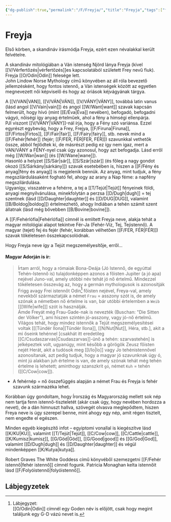 ```yaml
---
{"dg-publish":true,"permalink":"/F/Freyja/","title":"Freyja","tags":["formatted🟢"],"created":"2023-10-05T03:45","updated":"2023-10-05T03:45"}
---
```



# Freyja

Első körben, a skandináv írásmódja Freyja, ezért ezen névalakkal került felvételre.  

A skandináv mitológiában a Ván istenség Njörd lánya Freyja (kivel [[V/Vérfertőzés\|vérfertőzés]]es kapcsolatából született Frey nevű fiuk). Freyja [[O/Odin\|Odin]] felesége lett.  
John Lindow Norse Mythology című könyvében az áll róla bevezető jellemzésként, hogy fontos istennő, a Ván istenségek között az egyetlen megnevezett női képviselő és hogy az óriások kéjvágyának tárgya.  

A [[V/VAN\|VAN]], [[V/VÁN\|VÁN]], [[V/VÁNY\|VÁNY]], továbbá latin vanus (lásd angol [[V/Vain\|vain]]) és angol [[W/Want\|want]] szavak kapcsán felmerült, hogy hívó (mint [[E/Éva\|Éva]] nevében), befogadó, befogadni vágyó, nőiségi így anyag értelműek, ahol a fény a hímségi ellenpárja.  
PJI viszont [[V/VÁNY\|VÁNY]]-nál írja, hogy a Fény szó variánsa. Ezzel egyrészt egybevág, hogy a Frey, Frejya, [[F/Firuna\|Firuna]], [[F/Firtos\|Firtos]], [[F/Fair\|fair]], [[F/Fairy\|fairy]], stb. nevek mind a [[F/Fehér\|fehér]] (fejér; [[F/FER, FÉR\|FER, FÉR]]) szavunkkal vethetők össze, abból fejlődtek ki, de másrészt pedig ez így nem igaz, mert a VAN/VÁNY a FÉNY-nyel csak úgy azonosul, hogy azt befogadja. Lásd erről még [[W/Wan\|wan]] (és [[W/Wane\|wane]]).  
Hasonló a helyzet [[S/Sár\|sár]], [[S/Szár\|szár]] (és főleg a nagy gondot okozó [[S/Sárkány\|sárkány]]) szavak esetebében is, hiszen a [[F/Fény és anyag\|fény és anyag]] is megjelenik bennük. Az anyag, mint tudjuk, a fény megszilárdulásaként fogható fel, ahogy az arany a Nap féme: a napfény megszilárdulása.  
Ugyanígy, visszatérve a fehérre, a tej a [[T/Tejút\|Tejút]] fényeinek földi, anyagi megnyilvánulása, minekfolytán a perzsa [[D/Dugh\|dugh]] = tej szentnek (lásd [[D/Daughter\|daughter]] és [[D/DUG\|DUG]], valamint [[B/Boldog\|boldog]]) értelmezhető, ahogy Indiában a tehén számít szent állatnak (lásd még bővebben [[B/Bovine\|bovine]]).  

A [[F/Fehérlófia\|Fehérlófia]] címnél is említett Freyja neve, alakja tehát a magyar mitológiai alapot tekintve Fér-Ja (Fehér-Víz, Tej, Tejistennő). A magyar (tejet) fej és fejér (fehér, korábban vélhetően [[F/FER, FÉR\|FÉR]]) szavak tökéletesen összekapcsolódnak.  

Hogy Freyja neve így a Tejút megszemélyesítője, erről...

#### Magyar Adorján is ír:

> Írtam arról, hogy a rómaiak Bona-Deája (Jó Istennő, de egyúttal Tehén-Istennő is) tulajdonképpen azonos a főisten Jupiter (a jó apa) nejével Juno-val, amely utóbbi név tehát jó nő értelmű. Mindezzel tökéletesen összevág az, hogy a germán mythologusok is azonosítják Frigg avagy Frei istennőt Odin[^1] főisten nejével, Freya-val, amely nevekből származtatják a német `Frau` = asszony szót is, de amely szónak a németben nő értelme is van, bár utóbbi értelemben a `Weib` \[[[Wife\|wife]]\] szót is használják.  
> Ámde Freyát még Frau-Gade-nak is nevezték (Buschan: "Die Sitten der Völker"), ami hiszen szintén jó-asszony, vagy jó-nő értelmű. Világos tehát, hogy mindez istennők a Tejút megszemélyesítései voltak \[[[Tündér Ilona\|[Tündér Ilona]], [[N/Nut\|Nut]], Héra, stb.\], akit a mi őseink tehénnel \[csakhát itt eredetileg [[C/Csudaszarvas\|Csudaszarvas]]-ünő a tehén: szarvastehén\] is jelképeztek volt, ugyanúgy, mint később a görögök Zeusz főisten nejét Herát, akit a tudósok meg [[I/Io\|Io]] vagy Jo tehénistennővel azonosítanak, azt pedig tudjuk, hogy a magyar jó szavunknak úgy ó, mint jú alakban juh értelme is van, de amely szónak tehát még tehén értelme is lehetett; aminthogy szanszkrit `gó`, német `Kuh` = tehén ([[C/Cow\|cow]]).  
- A fehérnép = nő összefüggés alapján a német Frau és Freyja is fehér szavunk származéka lehet.

Korábban úgy gondoltam, hogy Írország és Magyarország mellett sok nép nem tartja fenn istennő-tiszteletét (akár csak úgy, hogy nevében hordozza a nevet), de a dán himnuszt hallva, szövegét olvasva meglepődtem, hiszen Freya neve is úgy szerepel benne, mint ahogy egy nép, amit régen tisztelt, nem engedte el egészen.  

Minden egyéb kiegészítő infot – egyiptomi vonallal is kiegészítve lásd [[K/KU\|KU]], valamint [[T/Tejút\|Tejút]], [[C/Cow\|cow]], [[C/Cattle\|cattle]], [[K/Kumisz\|kumisz]], [[G/Göd\|Göd]], [[G/Good\|good]] és [[G/God\|God]], valamint [[D/Dugh\|dugh]] és [[D/Daughter\|daughter]] és végül mindenképpen [[K/Kutya\|kutya]].  

Robert Graves The White Goddess című könyvéből szemezgetni [[F/Fehér istennő\|fehér istennő]] címnél fogunk. Patricia Monaghan kelta istennőit lásd [[F/Folyóistennő\|folyóistennő]].  

## Lábjegyzetek

[^1]: Lábjegyzet:  
[[O/Odin\|Odin]] címnél egy Goden név is előjött, csak hogy megint találjunk egy G-D vázú nevet is.  
